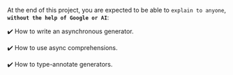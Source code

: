 At the end of this project, you are expected to be able to `explain to anyone`, **`without the help of Google or AI`**:

✔️ How to write an asynchronous generator.


✔️ How to use async comprehensions.


✔️ How to type-annotate generators.

